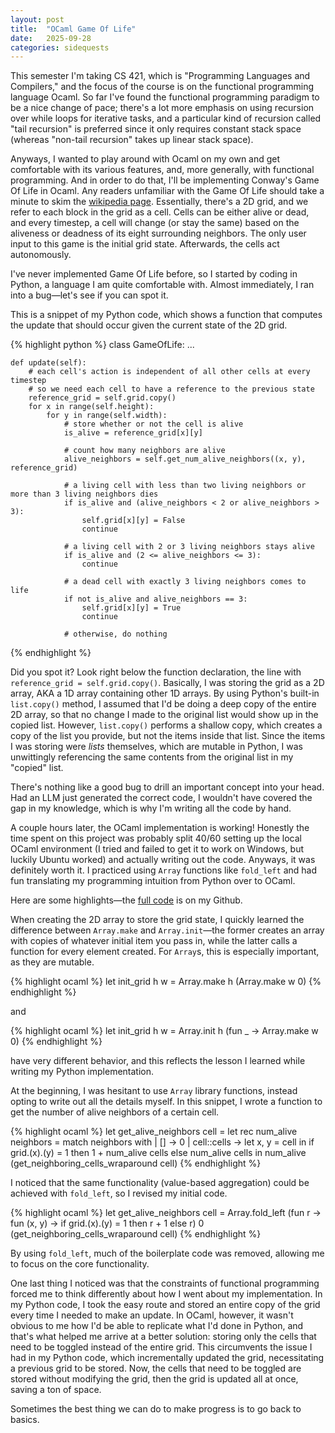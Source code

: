 ```yaml
---
layout: post
title:  "OCaml Game Of Life"
date:   2025-09-28
categories: sidequests
---
```

This semester I'm taking CS 421, which is "Programming Languages and Compilers," and the focus of the course is on the functional programming language Ocaml. So far I've found the functional programming paradigm to be a nice change of pace; there's a lot more emphasis on using recursion over while loops for iterative tasks, and a particular kind of recursion called "tail recursion" is preferred since it only requires constant stack space (whereas "non-tail recursion" takes up linear stack space).

Anyways, I wanted to play around with Ocaml on my own and get comfortable with its various features, and, more generally, with functional programming. And in order to do that, I'll be implementing Conway's Game Of Life in Ocaml. Any readers unfamiliar with the Game Of Life should take a minute to skim the [wikipedia page](https://en.wikipedia.org/wiki/Conway%27s_Game_of_Life). Essentially, there's a 2D grid, and we refer to each block in the grid as a cell. Cells can be either alive or dead, and every timestep, a cell will change (or stay the same) based on the aliveness or deadness of its eight surrounding neighbors. The only user input to this game is the initial grid state. Afterwards, the cells act autonomously.

<!-- Before we dive in, a side tangent on coding with LLMs: While, yes, they can write working code sometimes, and yes, they can save you time with the small details, you ultimately still need to have the intuition from learning the basics in order to get anywhere. From a learning perspective, asking an LLM to write your code is like going for a workout and asking the buff dude to do your set for you—the heavy lifting isn't being done by you. Instead, to continue this analogy, you'd be much better off asking the buff dude to correct your form or recommend exercise variants that might suit you better—you leverage his experience and use it to guide your journey. Now, back to our scheduled programming! (pun sooo intended) -->

I've never implemented Game Of Life before, so I started by coding in Python, a language I am quite comfortable with. Almost immediately, I ran into a bug—let's see if you can spot it.

This is a snippet of my Python code, which shows a function that computes the update that should occur given the current state of the 2D grid.

{% highlight python %}
class GameOfLife:
    ...

    def update(self):
        # each cell's action is independent of all other cells at every timestep
        # so we need each cell to have a reference to the previous state
        reference_grid = self.grid.copy()
        for x in range(self.height):
            for y in range(self.width):
                # store whether or not the cell is alive
                is_alive = reference_grid[x][y]
                
                # count how many neighbors are alive
                alive_neighbors = self.get_num_alive_neighbors((x, y), reference_grid)
                
                # a living cell with less than two living neighbors or more than 3 living neighbors dies
                if is_alive and (alive_neighbors < 2 or alive_neighbors > 3):
                    self.grid[x][y] = False
                    continue
                
                # a living cell with 2 or 3 living neighbors stays alive
                if is_alive and (2 <= alive_neighbors <= 3):
                    continue
                
                # a dead cell with exactly 3 living neighbors comes to life
                if not is_alive and alive_neighbors == 3:
                    self.grid[x][y] = True
                    continue
                
                # otherwise, do nothing
{% endhighlight %}

Did you spot it? Look right below the function declaration, the line with `reference_grid = self.grid.copy()`. Basically, I was storing the grid as a 2D array, AKA a 1D array containing other 1D arrays. By using Python's built-in `list.copy()` method, I assumed that I'd be doing a deep copy of the entire 2D array, so that no change I made to the original list would show up in the copied list. However, `list.copy()` performs a shallow copy, which creates a copy of the list you provide, but not the items inside that list. Since the items I was storing were _lists_ themselves, which are mutable in Python, I was unwittingly referencing the same contents from the original list in my "copied" list.

There's nothing like a good bug to drill an important concept into your head. Had an LLM just generated the correct code, I wouldn't have covered the gap in my knowledge, which is why I'm writing all the code by hand.

A couple hours later, the OCaml implementation is working! Honestly the time spent on this project was probably split 40/60 setting up the local OCaml environment (I tried and failed to get it to work on Windows, but luckily Ubuntu worked) and actually writing out the code. Anyways, it was definitely worth it. I practiced using `Array` functions like `fold_left` and had fun translating my programming intuition from Python over to OCaml.

Here are some highlights—the [full code](https://github.com/peterqlin/games-of-life) is on my Github.

When creating the 2D array to store the grid state, I quickly learned the difference between `Array.make` and `Array.init`—the former creates an array with copies of whatever initial item you pass in, while the latter calls a function for every element created. For `Array`s, this is especially important, as they are mutable.

{% highlight ocaml %}
let init_grid h w = Array.make h (Array.make w 0)
{% endhighlight %}

and

{% highlight ocaml %}
let init_grid h w = Array.init h (fun _ -> Array.make w 0)
{% endhighlight %}

have very different behavior, and this reflects the lesson I learned while writing my Python implementation.

At the beginning, I was hesitant to use `Array` library functions, instead opting to write out all the details myself. In this snippet, I wrote a function to get the number of alive neighbors of a certain cell.

{% highlight ocaml %}
let get_alive_neighbors cell =
  let rec num_alive neighbors =
    match neighbors with
      | [] -> 0
      | cell::cells -> let x, y = cell in if grid.(x).(y) = 1 then 1 + num_alive cells else num_alive cells
  in num_alive (get_neighboring_cells_wraparound cell)
{% endhighlight %}

I noticed that the same functionality (value-based aggregation) could be achieved with `fold_left`, so I revised my initial code.

{% highlight ocaml %}
let get_alive_neighbors cell = Array.fold_left (fun r -> fun (x, y) -> if grid.(x).(y) = 1 then r + 1 else r) 0 (get_neighboring_cells_wraparound cell)
{% endhighlight %}

By using `fold_left`, much of the boilerplate code was removed, allowing me to focus on the core functionality.

One last thing I noticed was that the constraints of functional programming forced me to think differently about how I went about my implementation. In my Python code, I took the easy route and stored an entire copy of the grid every time I needed to make an update. In OCaml, however, it wasn't obvious to me how I'd be able to replicate what I'd done in Python, and that's what helped me arrive at a better solution: storing only the cells that need to be toggled instead of the entire grid. This circumvents the issue I had in my Python code, which incrementally updated the grid, necessitating a previous grid to be stored. Now, the cells that need to be toggled are stored without modifying the grid, then the grid is updated all at once, saving a ton of space.

Sometimes the best thing we can do to make progress is to go back to basics.